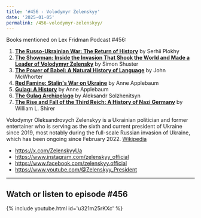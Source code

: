 ```yaml
---
title: '#456 - Volodymyr Zelenskyy'
date: '2025-01-05'
permalink: /456-volodymyr-zelenskyy/
---
```


Books mentioned on Lex Fridman Podcast #456:

1. <b><a href="https://amzn.to/3PlUC9J" target="_blank" rel="sponsored noopener noreferrer">The Russo-Ukrainian War: The Return of History</a></b> by Serhii Plokhy
2. <b><a href="https://amzn.to/3Po0j72" target="_blank" rel="sponsored noopener noreferrer">The Showman: Inside the Invasion That Shook the World and Made a Leader of Volodymyr Zelensky</a></b> by Simon Shuster
3. <b><a href="https://amzn.to/3W2yLb6" target="_blank" rel="sponsored noopener noreferrer">The Power of Babel: A Natural History of Language</a></b> by John McWhorter
4. <b><a href="https://amzn.to/4a7LONZ" target="_blank" rel="sponsored noopener noreferrer">Red Famine: Stalin's War on Ukraine</a></b> by Anne Applebaum
5. <b><a href="https://amzn.to/3C5y21N" target="_blank" rel="sponsored noopener noreferrer">Gulag: A History</a></b> by Anne Applebaum
6. <b><a href="https://amzn.to/4j65Yfk" target="_blank" rel="sponsored noopener noreferrer">The Gulag Archipelago</a></b> by Aleksandr Solzhenitsyn
7. <b><a href="https://amzn.to/3DV59WA" target="_blank" rel="sponsored noopener noreferrer">The Rise and Fall of the Third Reich: A History of Nazi Germany</a></b> by William L. Shirer

<!--more-->

Volodymyr Oleksandrovych Zelenskyy is a Ukrainian politician and former entertainer who is serving as the sixth and current president of Ukraine since 2019, most notably during the full-scale Russian invasion of Ukraine, which has been ongoing since February 2022. <a href="https://en.wikipedia.org/wiki/Volodymyr_Zelenskyy" target="_blank">Wikipedia</a>

- <a href="https://x.com/ZelenskyyUa" target="_blank">https://x.com/ZelenskyyUa</a>
- <a href="https://www.instagram.com/zelenskyy_official" target="_blank">https://www.instagram.com/zelenskyy_official</a>
- <a href="https://www.facebook.com/zelenskyy.official" target="_blank">https://www.facebook.com/zelenskyy.official</a>
- <a href="https://www.youtube.com/@Zelenskyy_President" target="_blank">https://www.youtube.com/@Zelenskyy_President</a>

- - - - - -

## Watch or listen to episode #456

{% include youtube.html id='u321m25rKXc' %}